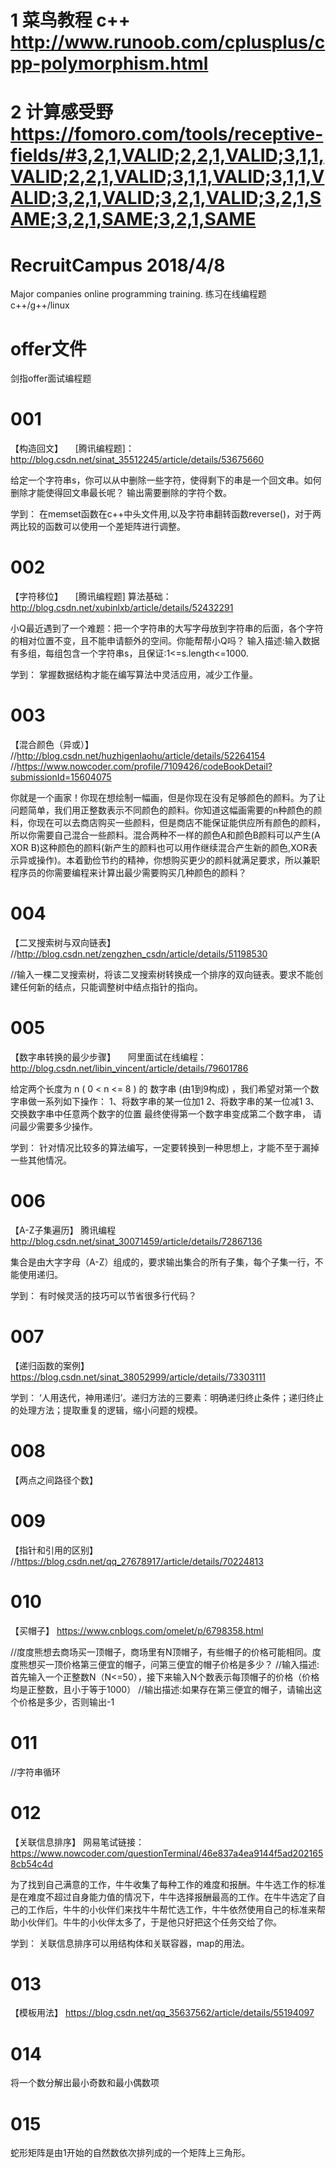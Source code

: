 # 1 菜鸟教程 c++  http://www.runoob.com/cplusplus/cpp-polymorphism.html
# 2 计算感受野 https://fomoro.com/tools/receptive-fields/#3,2,1,VALID;2,2,1,VALID;3,1,1,VALID;2,2,1,VALID;3,1,1,VALID;3,1,1,VALID;3,2,1,VALID;3,2,1,VALID;3,2,1,SAME;3,2,1,SAME;3,2,1,SAME

# RecruitCampus 2018/4/8
Major companies online programming training.
练习在线编程题
c++/g++/linux

# offer文件

剑指offer面试编程题


# 001
【构造回文】     [腾讯编程题]：http://blog.csdn.net/sinat_35512245/article/details/53675660

给定一个字符串s，你可以从中删除一些字符，使得剩下的串是一个回文串。如何删除才能使得回文串最长呢？
输出需要删除的字符个数。

学到：
在memset函数在c++中头文件用<cstring>,以及字符串翻转函数reverse()，对于两两比较的函数可以使用一个差矩阵进行调整。


# 002
【字符移位】     [腾讯编程题] 算法基础：http://blog.csdn.net/xubinlxb/article/details/52432291

小Q最近遇到了一个难题：把一个字符串的大写字母放到字符串的后面，各个字符的相对位置不变，且不能申请额外的空间。你能帮帮小Q吗？
输入描述:输入数据有多组，每组包含一个字符串s，且保证:1<=s.length<=1000.

学到：
掌握数据结构才能在编写算法中灵活应用，减少工作量。

# 003
【混合颜色（异或）】   //http://blog.csdn.net/huzhigenlaohu/article/details/52264154
//https://www.nowcoder.com/profile/7109426/codeBookDetail?submissionId=15604075

你就是一个画家！你现在想绘制一幅画，但是你现在没有足够颜色的颜料。为了让问题简单，我们用正整数表示不同颜色的颜料。你知道这幅画需要的n种颜色的颜料，你现在可以去商店购买一些颜料，但是商店不能保证能供应所有颜色的颜料，所以你需要自己混合一些颜料。混合两种不一样的颜色A和颜色B颜料可以产生(A XOR B)这种颜色的颜料(新产生的颜料也可以用作继续混合产生新的颜色,XOR表示异或操作)。本着勤俭节约的精神，你想购买更少的颜料就满足要求，所以兼职程序员的你需要编程来计算出最少需要购买几种颜色的颜料？

# 004
【二叉搜索树与双向链表】      //http://blog.csdn.net/zengzhen_csdn/article/details/51198530

//输入一棵二叉搜索树，将该二叉搜索树转换成一个排序的双向链表。要求不能创建任何新的结点，只能调整树中结点指针的指向。

# 005
【数字串转换的最少步骤】     阿里面试在线编程：http://blog.csdn.net/libin_vincent/article/details/79601786

给定两个长度为 n ( 0 < n <= 8 ) 的 数字串 (由1到9构成)  ，我们希望对第一个数字串做一系列如下操作：
1、将数字串的某一位加1
2、将数字串的某一位减1
3、交换数字串中任意两个数字的位置
最终使得第一个数字串变成第二个数字串， 请问最少需要多少操作。

学到：
针对情况比较多的算法编写，一定要转换到一种思想上，才能不至于漏掉一些其他情况。

# 006
【A-Z子集遍历】     腾讯编程 http://blog.csdn.net/sinat_30071459/article/details/72867136

集合是由大字字母（A-Z）组成的，要求输出集合的所有子集，每个子集一行，不能使用递归。

学到：
有时候灵活的技巧可以节省很多行代码？

# 007
【递归函数的案例】     https://blog.csdn.net/sinat_38052999/article/details/73303111

学到：
‘人用迭代，神用递归’。递归方法的三要素：明确递归终止条件；递归终止的处理方法；提取重复的逻辑，缩小问题的规模。

# 008
【两点之间路径个数】  

# 009
【指针和引用的区别】     //https://blog.csdn.net/qq_27678917/article/details/70224813

# 010
【买帽子】     https://www.cnblogs.com/omelet/p/6798358.html

//度度熊想去商场买一顶帽子，商场里有N顶帽子，有些帽子的价格可能相同。度度熊想买一顶价格第三便宜的帽子，问第三便宜的帽子价格是多少？ 
//输入描述:首先输入一个正整数N（N<=50），接下来输入N个数表示每顶帽子的价格（价格均是正整数，且小于等于1000）
//输出描述:如果存在第三便宜的帽子，请输出这个价格是多少，否则输出-1

# 011
//字符串循环

# 012
【关联信息排序】     网易笔试链接：https://www.nowcoder.com/questionTerminal/46e837a4ea9144f5ad2021658cb54c4d

为了找到自己满意的工作，牛牛收集了每种工作的难度和报酬。牛牛选工作的标准是在难度不超过自身能力值的情况下，牛牛选择报酬最高的工作。在牛牛选定了自己的工作后，牛牛的小伙伴们来找牛牛帮忙选工作，牛牛依然使用自己的标准来帮助小伙伴们。牛牛的小伙伴太多了，于是他只好把这个任务交给了你。 

学到：
关联信息排序可以用结构体和关联容器，map的用法。

# 013
【模板用法】     https://blog.csdn.net/qq_35637562/article/details/55194097

# 014
将一个数分解出最小奇数和最小偶数项

# 015
蛇形矩阵是由1开始的自然数依次排列成的一个矩阵上三角形。
